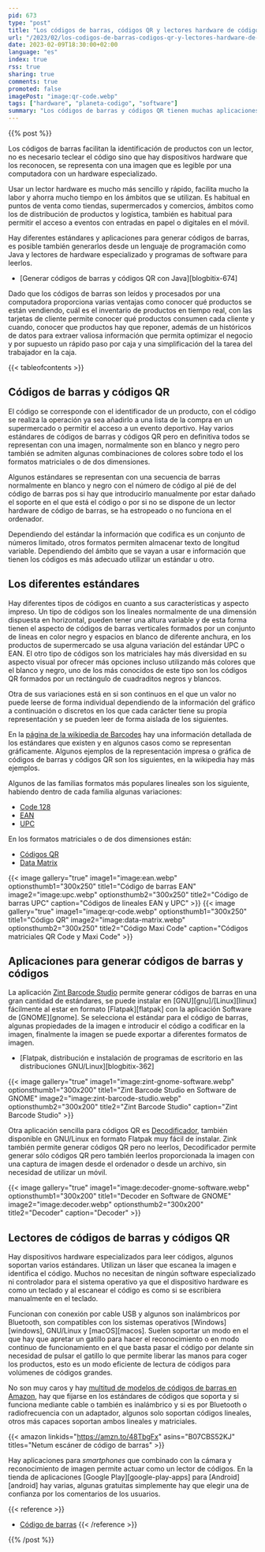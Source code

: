 ```yaml
---
pid: 673
type: "post"
title: "Los códigos de barras, códigos QR y lectores hardware de códigos"
url: "/2023/02/los-codigos-de-barras-codigos-qr-y-lectores-hardware-de-codigos/"
date: 2023-02-09T18:30:00+02:00
language: "es"
index: true
rss: true
sharing: true
comments: true
promoted: false
imagePost: "image:qr-code.webp"
tags: ["hardware", "planeta-codigo", "software"]
summary: "Los códigos de barras y códigos QR tienen muchas aplicaciones y son numerosos ámbitos en los que se usan por las ventajas que proporcionan, al ser una imagen legible por las máquinas permiten automatizar de forma rápida y sencilla una tarea tan anodina y mundana como la introducción de los códigos en la computadora. Los lectores hardware de códigos de barras y códigos QR funcionan realmente como un teclado, no necesitan de ningún controlador ni programa y son compatibles con cualquier sistema operativo. Hay varios estándares de códigos de barras y códigos QR con su propia representación gráfica impresa o gráfica, en función del estándar codifica diferente información numérica, alfanumérica y limitada o sin limitación en la cantidad de información."
---
```


{{% post %}}

Los códigos de barras facilitan la identificación de productos con un lector, no es necesario teclear el código sino que hay dispositivos hardware que los reconocen, se representa con una imagen que es legible por una computadora con un hardware especializado.

Usar un lector hardware es mucho más sencillo y rápido, facilita mucho la labor y ahorra mucho tiempo en los ámbitos que se utilizan. Es habitual en puntos de venta como tiendas, supermercados y comercios, ámbitos como los de distribución de productos y logística, también es habitual para permitir el acceso a eventos con entradas en papel o digitales en el móvil.

Hay diferentes estándares y aplicaciones para generar códigos de barras, es posible también generarlos desde un lenguaje de programación como Java y lectores de hardware especializado y programas de software para leerlos.

* [Generar códigos de barras y códigos QR con Java][blogbitix-674]

Dado que los códigos de barras son leídos y procesados por una computadora proporciona varias ventajas como conocer qué productos se están vendiendo, cuál es el inventario de productos en tiempo real, con las tarjetas de cliente permite conocer qué productos consumen cada cliente y cuando, conocer que productos hay que reponer, además de un históricos de datos para extraer valiosa información que permita optimizar el negocio y por supuesto un rápido paso por caja y una simplificación del la tarea del trabajador en la caja.

{{< tableofcontents >}}

## Códigos de barras y códigos QR

El código se corresponde con el identificador de un producto, con el código se realiza la operación ya sea añadirlo a una lista de la compra en un supermercado o permitir el acceso a un evento deportivo. Hay varios estándares de códigos de barras y códigos QR pero en definitiva todos se representan con una imagen, normalmente son en blanco y negro pero también se admiten algunas combinaciones de colores sobre todo el los formatos matriciales o de dos dimensiones.

Algunos estándares se representan con una secuencia de barras normalmente en blanco y negro con el número de código al pié de del código de barras pos si hay que introducirlo manualmente por estar dañado el soporte en el que está el código o por si no se dispone de un lector hardware de código de barras, se ha estropeado o no funciona en el ordenador.

Dependiendo del estándar la información que codifica es un conjunto de números limitado, otros formatos permiten almacenar texto de longitud variable. Dependiendo del ámbito que se vayan a usar e información que tienen los códigos es más adecuado utilizar un estándar u otro.

## Los diferentes estándares

Hay diferentes tipos de códigos en cuanto a sus características y aspecto impreso. Un tipo de códigos son los lineales normalmente de una dimensión dispuesta en horizontal, pueden tener una altura variable y de esta forma tienen el aspecto de códigos de barras verticales formados por un conjunto de lineas en color negro y espacios en blanco de diferente anchura, en los productos de supermercado se usa alguna variación del estándar UPC o EAN. El otro tipo de códigos son los matriciales hay más diversidad en su aspecto visual por ofrecer más opciones incluso utilizando más colores que el blanco y negro, uno de los más conocidos de este tipo son los códigos QR formados por un rectángulo de cuadraditos negros y blancos.

Otra de sus variaciones está en si son continuos en el que un valor no puede leerse de forma individual dependiendo de la información del gráfico a continuación o discretos en los que cada carácter tiene su propia representación y se pueden leer de forma aislada de los siguientes.

En la [página de la wikipedia de Barcodes](https://en.wikipedia.org/wiki/Barcode) hay una información detallada de los estándares que existen y en algunos casos como se representan gráficamente. Algunos ejemplos de la representación impresa o gráfica de códigos de barras y códigos QR son los siguientes, en la wikipedia hay más ejemplos.

Algunos de las familias formatos más populares lineales son los siguiente, habiendo dentro de cada familia algunas variaciones:

* [Code 128](https://en.wikipedia.org/wiki/Code_128)
* [EAN](https://en.wikipedia.org/wiki/International_Article_Number)
* [UPC](https://en.wikipedia.org/wiki/Universal_Product_Code)

En los formatos matriciales o de dos dimensiones están:

* [Códigos QR](https://en.wikipedia.org/wiki/QR_code)
* [Data Matrix](https://en.wikipedia.org/wiki/Data_Matrix)

{{< image
    gallery="true"
    image1="image:ean.webp" optionsthumb1="300x250" title1="Código de barras EAN"
    image2="image:upc.webp" optionsthumb2="300x250" title2="Código de barras UPC"
    caption="Códigos de lineales EAN y UPC" >}}
{{< image
    gallery="true"
    image1="image:qr-code.webp" optionsthumb1="300x250" title1="Código QR"
    image2="image:data-matrix.webp" optionsthumb2="300x250" title2="Código Maxi Code"
    caption="Códigos matriciales QR Code y Maxi Code" >}}

## Aplicaciones para generar códigos de barras y códigos

La aplicación [Zint Barcode Studio](https://flathub.org/apps/details/uk.org.zint.zint-qt) permite generar códigos de barras en una gran cantidad de estándares, se puede instalar en [GNU][gnu]/[Linux][linux] fácilmente al estar en formato [Flatpak][flatpak] con la aplicación Software de [GNOME][gnome]. Se selecciona el estándar para el código de barras, algunas propiedades de la imagen e introducir el código a codificar en la imagen, finalmente la imagen se puede exportar a diferentes formatos de imagen.

* [Flatpak, distribución e instalación de programas de escritorio en las distribuciones GNU/Linux][blogbitix-362]

{{< image
    gallery="true"
    image1="image:zint-gnome-software.webp" optionsthumb1="300x200" title1="Zint Barcode Studio en Software de GNOME"
    image2="image:zint-barcode-studio.webp" optionsthumb2="300x200" title2="Zint Barcode Studio"
    caption="Zint Barcode Studio" >}}

Otra aplicación sencilla para códigos QR es [Decodificador](https://flathub.org/apps/details/com.belmoussaoui.Decoder), también disponible en GNU/Linux en formato Flatpak muy fácil de instalar. Zink también permite generar códigos QR pero no leerlos, Decodificador permite generar sólo códigos QR pero también leerlos proporcionada la imagen con una captura de imagen desde el ordenador o desde un archivo, sin necesidad de utilizar un móvil.

{{< image
    gallery="true"
    image1="image:decoder-gnome-software.webp" optionsthumb1="300x200" title1="Decoder en Software de GNOME"
    image2="image:decoder.webp" optionsthumb2="300x200" title2="Decoder"
    caption="Decoder" >}}

## Lectores de códigos de barras y códigos QR

Hay dispositivos hardware especializados para leer códigos, algunos soportan varios estándares. Utilizan un láser que escanea la imagen e identifica el código. Muchos no necesitan de ningún software especializado ni controlador para el sistema operativo ya que el dispositivo hardware es como un teclado y al escanear el código es como si se escribiera manualmente en el teclado.

Funcionan con conexión por cable USB y algunos son inalámbricos por Bluetooth, son compatibles con los sistemas operativos [Windows][windows], GNU/Linux y [macOS][macos]. Suelen soportar un modo en el que hay que apretar un gatillo para hacer el reconocimiento o en modo continuo de funcionamiento en el que basta pasar el código por delante sin necesidad de pulsar el gatillo lo que permite liberar las manos para coger los productos, esto es un modo eficiente de lectura de códigos para volúmenes de códigos grandes.

No son muy caros y hay [multitud de modelos de códigos de barras en Amazon](https://amzn.to/3YCd1S3), hay que fijarse en los estándares de códigos que soporta y si funciona mediante cable o también es inalámbrico y si es por Bluetooth o radiofrecuencia con un adaptador, algunos solo soportan códigos lineales, otros más capaces soportan ambos lineales y matriciales.

{{< amazon
    linkids="https://amzn.to/48TbgFx"
    asins="B07CBS52KJ"
    titles="Netum escáner de código de barras" >}}

Hay aplicaciones para _smartphones_ que combinado con la cámara y reconocimiento de imagen permite actuar como un lector de códigos. En la tienda de aplicaciones [Google Play][google-play-apps] para [Android][android] hay varias, algunas gratuitas simplemente hay que elegir una de confianza por los comentarios de los usuarios.

{{< reference >}}
* [Código de barras](https://es.wikipedia.org/wiki/C%C3%B3digo_de_barras)
{{< /reference >}}

{{% /post %}}